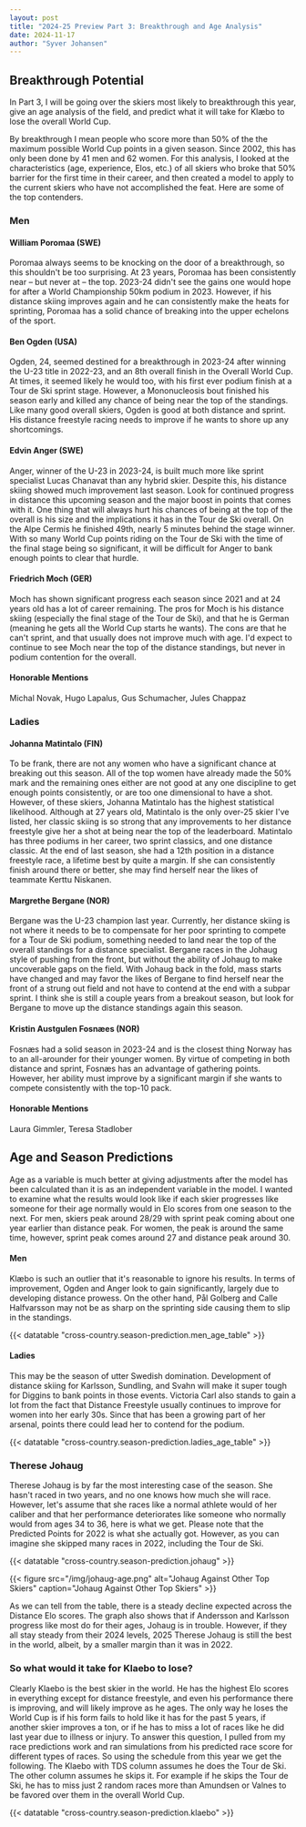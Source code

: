 ```yaml
---
layout: post
title: "2024-25 Preview Part 3: Breakthrough and Age Analysis"
date: 2024-11-17
author: "Syver Johansen"
---
```


## Breakthrough Potential

In Part 3, I will be going over the skiers most likely to breakthrough this year, give an age analysis of the field, and predict what it will take for Klæbo to lose the overall World Cup.

By breakthrough I mean people who score more than 50% of the the maximum possible World Cup points in a given season.  Since 2002, this has only been done by 41 men and 62 women.  For this analysis, I looked at the characteristics (age, experience, Elos, etc.) of all skiers who broke that 50% barrier for the first time in their career, and then created a model to apply to the current skiers who have not accomplished the feat.  Here are some of the top contenders.

### Men

#### William Poromaa (SWE) ####

Poromaa always seems to be knocking on the door of a breakthrough, so this shouldn't be too surprising.  At 23 years, Poromaa has been consistently near – but never at – the top.  2023-24 didn't see the gains one would hope for after a World Championship 50km podium in 2023.  However, if his distance skiing improves again and he can consistently make the heats for sprinting, Poromaa has a solid chance of breaking into the upper echelons of the sport.

#### Ben Ogden (USA) ####

Ogden, 24, seemed destined for a breakthrough in 2023-24 after winning the U-23 title in 2022-23, and an 8th overall finish in the Overall World Cup.  At times, it seemed likely he would too, with his first ever podium finish at a Tour de Ski sprint stage.  However, a Mononucleosis bout finished his season early and killed any chance of being near the top of the standings.  Like many good overall skiers, Ogden is good at both distance and sprint.  His distance freestyle racing needs to improve if he wants to shore up any shortcomings.


#### Edvin Anger (SWE) ####


Anger, winner of the U-23 in 2023-24, is built much more like sprint specialist Lucas Chanavat than any hybrid skier.  Despite this, his distance skiing showed much improvement last season.  Look for continued progress in distance this upcoming season and the major boost in points that comes with it.  One thing that will always hurt his chances of being at the top of the overall is his size and the implications it has in the Tour de Ski overall.  On the Alpe Cermis he finished 49th, nearly 5 minutes behind the stage winner.  With so many World Cup points riding on the Tour de Ski with the time of the final stage being so significant, it will be difficult for Anger to bank enough points to clear that hurdle.

#### Friedrich Moch (GER) ####

Moch has shown significant progress each season since 2021 and at 24 years old has a lot of career remaining.  The pros for Moch is his distance skiing (especially the final stage of the Tour de Ski), and that he is German (meaning he gets all the World Cup starts he wants).  The cons are that he can't sprint, and that usually does not improve much with age.  I'd expect to continue to see Moch near the top of the distance standings, but never in podium contention for the overall.

#### Honorable Mentions ####

Michal Novak, Hugo Lapalus, Gus Schumacher, Jules Chappaz


### Ladies

#### Johanna Matintalo (FIN) ####

To be frank, there are not any women who have a significant chance at breaking out this season.  All of the top women have already made the 50% mark and the remaining ones either are not good at any one discipline to get enough points consistently, or are too one dimensional to have a shot.  However, of these skiers, Johanna Matintalo has the highest statistical likelihood.  Although at 27 years old, Matintalo is the only over-25 skier I've listed, her classic skiing is so strong that any improvements to her distance freestyle give her a shot at being near the top of the leaderboard.  Matintalo has three podiums in her career, two sprint classics, and one distance classic.  At the end of last season, she had a 12th position in a distance freestyle race, a lifetime best by quite a margin.  If she can consistently finish around there or better, she may find herself near the likes of teammate Kerttu Niskanen.


#### Margrethe Bergane (NOR) ####

Bergane was the U-23 champion last year.  Currently, her distance skiing is not where it needs to be to compensate for her poor sprinting to compete for a Tour de Ski podium, something needed to land near the top of the overall standings for a distance specialist.  Bergane races in the Johaug style of pushing from the front, but without the ability of Johaug to make uncoverable gaps on the field.  With Johaug back in the fold, mass starts have changed and may favor the likes of Bergane to find herself near the front of a strung out field and not have to contend at the end with a subpar sprint.  I think she is still a couple years from a breakout season, but look for Bergane to move up the distance standings again this season.

#### Kristin Austgulen Fosnæes (NOR) ####

Fosnæs had a solid season in 2023-24 and is the closest thing Norway has to an all-arounder for their younger women.  By virtue of competing in both distance and sprint, Fosnæs has an advantage of gathering points.  However, her ability must improve by a significant margin if she wants to compete consistently with the top-10 pack.


#### Honorable Mentions ####

Laura Gimmler, Teresa Stadlober

## Age and Season Predictions

Age as a variable is much better at giving adjustments after the model has been calculated than it is as an independent variable in the model.  I wanted to examine what the results would look like if each skier progresses like someone for their age normally would in Elo scores from one season to the next.  For men, skiers peak around 28/29 with sprint peak coming about one year earlier than distance peak.  For women, the peak is around the same time, however, sprint peak comes around 27 and distance peak around 30.

#### Men

Klæbo is such an outlier that it's reasonable to ignore his results.  In terms of improvement, Ogden and Anger look to gain significantly, largely due to developing distance prowess.  On the other hand, Pål Golberg and Calle Halfvarsson may not be as sharp on the sprinting side causing them to slip in the standings.

{{< datatable "cross-country.season-prediction.men_age_table" >}}


#### Ladies

This may be the season of utter Swedish domination.  Development of distance skiing for Karlsson, Sundling, and Svahn will make it super tough for Diggins to bank points in those events.  Victoria Carl also stands to gain a lot from the fact that Distance Freestyle usually continues to improve for women into her early 30s.  Since that has been a growing part of her arsenal, points there could lead her to contend for the podium.

{{< datatable "cross-country.season-prediction.ladies_age_table" >}}


### Therese Johaug

Therese Johaug is by far the most interesting case of the season.  She hasn't raced in two years, and no one knows how much she will race.  However, let's assume that she races like a normal athlete would of her caliber and that her performance deteriorates like someone who normally would from ages 34 to 36, here is what we get.  Please note that the Predicted Points for 2022 is what she actually got.  However, as you can imagine she skipped many races in 2022, including the Tour de Ski.

{{< datatable "cross-country.season-prediction.johaug" >}}

{{< figure src="/img/johaug-age.png" alt="Johaug Against Other Top Skiers" caption="Johaug Against Other Top Skiers" >}}

As we can tell from the table, there is a steady decline expected across the Distance Elo scores.  The graph also shows that if Andersson and Karlsson progress like most do for their ages, Johaug is in trouble.  However, if they all stay steady from their 2024 levels, 2025 Therese Johaug is still the best in the world, albeit, by a smaller margin than it was in 2022.


### So what would it take for Klaebo to lose?

Clearly Klaebo is the best skier in the world.  He has the highest Elo scores in everything except for distance freestyle, and even his performance there is improving, and will likely improve as he ages.  The only way he loses the World Cup is if his form fails to hold like it has for the past 5 years, if another skier improves a ton, or if he has to miss a lot of races like he did last year due to illness or injury.  To answer this question, I pulled from my race predictions work and ran simulations from his predicted race score for different types of races.  So using the schedule from this year we get the following.  The Klaebo with TDS column assumes he does the Tour de Ski.  The other column assumes he skips it.  For example if he skips the Tour de Ski, he has to miss just 2 random races more than Amundsen or Valnes to be favored over them in the overall World Cup.

{{< datatable "cross-country.season-prediction.klaebo" >}}